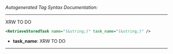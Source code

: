 _Autogenerated Tag Syntax Documentation:_

---
XRW TO DO

```xml
<RetrieveStoredTask name="(&string;)" task_name="(&string;)" />
```

-   **task_name**: XRW TO DO

---
